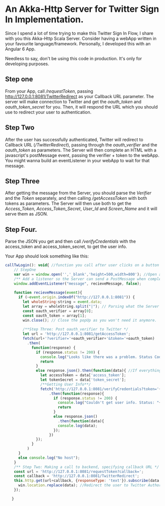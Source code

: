 

# An Akka-Http Server for Twitter Sign In Implementation. 

Since I spend a lot of time trying to make this Twitter Sign In Flow, I share with you this Akka-Http Scala Server. Consider having a webApp written in your favourite language/framework. Personally, I developed this with an Angular 6 App.

Needless to say, don't be using this code in production. It's only for developing purposes.

## Step one

From your App, call */requestToken*, passing http://127.0.0.1:8081/TwitterRedirect as your Callback URL parameter. The server will make connection to Twitter and get the *oauth_token* and *oauth_token_secret* for you. Then, it will respond the URL which you should use to redirect your user to authentication.

## Step Two

After the user has successfully authenticated, Twitter will redirect to Callback URL (*/TwitterRedirect*), passing through the *oauth_verifier* and the *oauth_token* as parameters. The Server will then complete an HTML with a javascript's postMessage event, passing the verifier + token to the webApp. You might wanna build an eventListener in your webApp to wait for that message.

## Step Three

After getting the message from the Server, you should parse the *Verifier* and the *Token* separately, and then calling */getAccessToken* with both tokens as parameters. The Server will then use both to get the *Access_Token*, *Access_Token_Secret*, *User_Id* and *Screen_Name* and it will serve them as JSON.

## Step Four.

Parse the JSON you get and then call */verifyCredentials* with the access_token and access_token_secret, to get the user info. 

Your App should look something like this:

```javascript
callTwLogin(): void{ //function you call after user clicks on a button or something.
    // StepOne
    var win = window.open('','_blank','height=500,width=800'); //Open a Blank PopUp.
    /** Add a listener so the Server can send a PostMessage when completing Authorization */
    window.addEventListener("message", recieveMessage, false);
    
    function recieveMessage(event){
      if (~event.origin.indexOf("http://127.0.0.1:8081")) {
        let wholeString:string = event.data;
        let array = wholeString.split("|"); // Parsing what the Server gives you.
        const oauth_verifier = array[0];
        const oauth_token = array[1];
        win.close(); // Close the popUp as you won't need it anymore.
        
        /**Step Three: Post oauth_verifier to Twitter */
        let url = 'http://127.0.0.1:8081/getAccessToken';
        fetch(url+'?verifier='+oauth_verifier+'&token='+oauth_token)
          .then(
            function(response) {
              if (response.status != 200) {
                console.log("Looks like there was a problem. Status Code: "+ response.status);
                return
              }
              else response.json().then(function(data){ //If everything goes fine, you get access tokens.
                let accessToken = data['access_token'];
                let tokenSecret = data['token_secret'];
                /**Getting User Info**/
                fetch('http://127.0.0.1:8081/verifyCredentials?token='+accessToken+'&tokenSecret='+tokenSecret)
                    .then(function(response){
                      if (response.status != 200) {
                        console.log("Couldn't get user info. Status: "+ response.status);
                        return
                      }
                      else response.json()
                        .then(function(data){
                        console.log(data);
                      });
                    })
              });
            }
          )
      }
      else console.log("No host");
    }
    /** Step Two: Making a call to backend, specifying callback URL */
    const url = 'http://127.0.0.1:8081/requestToken?callback=';
    const callback = 'http://127.0.0.1:8081/TwitterRedirect';
    this.http.get(url+callback, {responseType: 'text'}).subscribe(data =>{
      win.location.replace(data); //Redirect the user to Twitter Authorization.  
    });

   }
   
  ```
